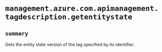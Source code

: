 # `management.azure.com.apimanagement.tagdescription.getentitystate`

## `summary`
Gets the entity state version of the tag specified by its identifier.


